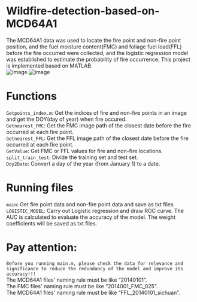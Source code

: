 # Wildfire-detection-based-on-MCD64A1
The MCD64A1 data was used to locate the fire point and non-fire point position, and the fuel moisture content(FMC) and foliage fuel load(FFL) before the fire occurred were collected, and the logistic regression model was established to estimate the probability of fire occurrence. This project is implemented based on MATLAB.<br>
![image](https://github.com/ZhiPWei/Wildfire-detection-based-on-MCD64A1/assets/168563995/a2c783a9-cd73-4742-b639-b134ff9132fd)
![image](https://github.com/ZhiPWei/Wildfire-detection-based-on-MCD64A1/assets/168563995/035a28de-d99f-4685-8538-a754feb45ca3)

# Functions
`Getpoints_index.m`:  Get the indices of fire and non-fire points in an image and get the DOY(day of year) when fire occured.<br>
`Getnearest_FMC`:  Get the FMC image path of the closest date before the fire occurred at each fire point.<br>
`Getnearest_FFL`:  Get the FFL image path of the closest date before the fire occurred at each fire point.<br>
`GetValue`:  Get FMC or FFL values for fire and non-fire locations.<br>
`split_train_test`:  Divide the training set and test set.<br>
`Doy2Date`:  Convert a day of the year (from January 1) to a date.<br>

# Running files
`main`:  Get fire point data and non-fire point data and save as txt files.<br>
`LOGISTIC_MODEL`:  Carry out Logistic regression and draw ROC curve. The AUC is calculated to evaluate the accuracy of the model. The weight coefficients will be saved as txt files.<br>

# Pay attention:  
`Before you running main.m, please check the data for relevance and significance to reduce the redundancy of the model and improve its accuracy!!!`<br>
The MCD64A1 files' naming rule must be like “20140101”.<br>
The FMC files' naming rule must be like “2014001_FMC_025”.<br>
The MCD64A1 files' naming rule must be like “FFL_20140101_sichuan”.<br>

